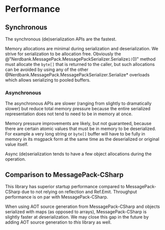 # Performance

## Synchronous

The synchronous (de)serialization APIs are the fastest.

Memory allocations are minimal during serialization and deserialization.
We strive for serialization to be allocation free.
Obviously the @"Nerdbank.MessagePack.MessagePackSerializer.Serialize``1(``0)" method must allocate the `byte[]` that is returned to the caller, but such allocations can be avoided by using any of the other @Nerdbank.MessagePack.MessagePackSerializer.Serialize* overloads which allows serializing to pooled buffers.

### Asynchronous

The asynchronous APIs are slower (ranging from slightly to dramatically slower) but reduce total memory pressure because the entire serialized representation does not tend to need to be in memory at once.

Memory pressure improvements are likely, but not guaranteed, because there are certain atomic values that must be in memory to be deserialized.
For example a very long string or `byte[]` buffer will have to be fully in memory in its msgpack form at the same time as the deserialized or original value itself.

Async (de)serialization tends to have a few object allocations during the operation.

## Comparison to MessagePack-CSharp

This library has superior startup performance compared to MessagePack-CSharp due to not relying on reflection and Ref.Emit.
Throughput performance is on par with MessagePack-CSharp.

When using AOT source generation from MessagePack-CSharp and objects serialized with maps (as opposed to arrays), MessagePack-CSharp is slightly faster at *de*serialization.
We may close this gap in the future by adding AOT source generation to *this* library as well.
